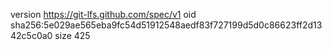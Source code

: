 version https://git-lfs.github.com/spec/v1
oid sha256:5e029ae565eba9fc54d51912548aedf83f727199d5d0c86623ff2d1342c5c0a0
size 425
